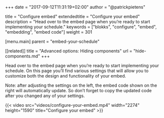 +++
date            = "2017-09-12T11:31:19+02:00"
author          = "@patrickpietens"

title           = "Configure embed"
extendedtitle	= "Configure your embed"
description     = "Head over to the embed page when you’re ready to start implementing your schedule."
keywords        = ["blokks", "configure", "embed", "embedding", "embed code"]
weight          = 301

[menu.main]
parent          = "embed-your-schedule"

[[related]]
title = "Advanced options: Hiding components"
url = "hide-components.md"
+++

Head over to the embed page when you’re ready to start implementing your schedule. On this page you’ll find various settings that will allow you to customize both the design and functionality of your embed.

<span class='note'>Note: after adjusting the settings on the left, the embed code shown on the right will automatically update. So don’t forget to copy the updated code after you changed any of your settings.</span>

{{< video src="videos/configure-your-embed.mp4" width="2274" height="1590" title="Configure your embed" >}}
